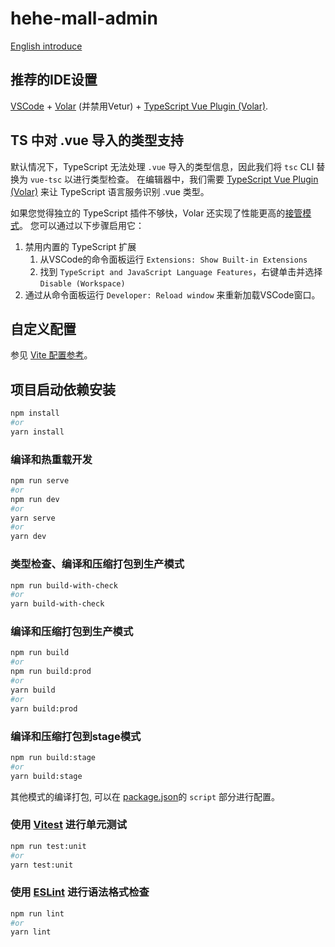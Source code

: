 # hehe-mall-admin
[English introduce](./README.md)

## 推荐的IDE设置

[VSCode](https://code.visualstudio.com/) + [Volar](https://marketplace.visualstudio.com/items?itemName=Vue.volar) (并禁用Vetur) + [TypeScript Vue Plugin (Volar)](https://marketplace.visualstudio.com/items?itemName=Vue.vscode-typescript-vue-plugin).

## TS 中对 .vue 导入的类型支持

默认情况下，TypeScript 无法处理 `.vue` 导入的类型信息，因此我们将 `tsc` CLI 替换为 `vue-tsc` 以进行类型检查。 在编辑器中，我们需要 [TypeScript Vue Plugin (Volar)](https://marketplace.visualstudio.com/items?itemName=Vue.vscode-typescript-vue-plugin) 来让 TypeScript 语言服务识别 .vue 类型。

如果您觉得独立的 TypeScript 插件不够快，Volar 还实现了性能更高的[接管模式](https://github.com/johnsoncodehk/volar/discussions/471#discussioncomment-1361669)。 您可以通过以下步骤启用它：

1. 禁用内置的 TypeScript 扩展
    1) 从VSCode的命令面板运行 `Extensions: Show Built-in Extensions`
    2) 找到 `TypeScript and JavaScript Language Features`，右键单击并选择 `Disable (Workspace)`
2. 通过从命令面板运行 `Developer: Reload window` 来重新加载VSCode窗口。

## 自定义配置

参见 [Vite 配置参考](https://vitejs.dev/config/)。

## 项目启动依赖安装

```sh
npm install
#or
yarn install
```

### 编译和热重载开发

```sh
npm run serve
#or
npm run dev
#or
yarn serve
#or
yarn dev
```

### 类型检查、编译和压缩打包到生产模式

```sh
npm run build-with-check
#or
yarn build-with-check
```

### 编译和压缩打包到生产模式

```sh
npm run build
#or
npm run build:prod
#or
yarn build
#or
yarn build:prod
```

### 编译和压缩打包到stage模式

```sh
npm run build:stage
#or
yarn build:stage
```
其他模式的编译打包, 可以在 [package.json](./package.json)的 `script` 部分进行配置。

### 使用 [Vitest](https://vitest.dev/) 进行单元测试

```sh
npm run test:unit
#or
yarn test:unit
```

### 使用 [ESLint](https://eslint.org/) 进行语法格式检查

```sh
npm run lint
#or
yarn lint
```
